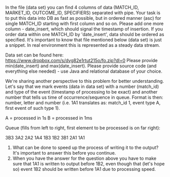 In the file (data set) you can find 4 columns of data (MATCH_ID,
MARKET_ID, OUTCOME_ID, SPECIFIERS) separated with pipe. Your task is to
put this data into DB as fast as possible, but in ordered manner (asc)
for single MATCH_ID starting with first column and so on. Please add one
more column - date_insert, which should signal the timestamp of
insertion. If you order data within one MATCH_ID by 'date_insert', data
should be ordered as specified. It's important to know that file
mentioned below (data set) is just a snippet. In real environment this
is represented as a steady data stream.

Data set can be found here:
https://www.dropbox.com/s/dvg82e1rtut215o/fo.zip?dl=0 Please provide
min(date_insert) and max(date_insert). Please provide source code (and
everything else needed) - use Java and relational database of your choice.

We're sharing another perspective to this problem for better
understanding. Let's say that we mark events (data in data set) with a
number (match_id) and type of the event (timestamp of processing to be
exact) and another number that tells us time of occurrence/sequence in
queue. Format is then: number, letter and number (i.e. 1A1 translates
as: match_id 1, event type A, first event of such type 1).

A = processed in 1s
B = processed in 1ms

Queue (fills from left to right, first element to be processed is on far
right):

3B3 3A2 2A2 1A4 1B3 1B2 3B1 2A1 1A1
1. What can be done to speed up the process of writing it to the output?
   It's important to answer this before you continue.
2. When you have the answer for the question above you have to make sure
   that 1A1 is written to output before 1B2, even though that (let's hope
   so) event 1B2 should be written before 1A1 due to processing speed.